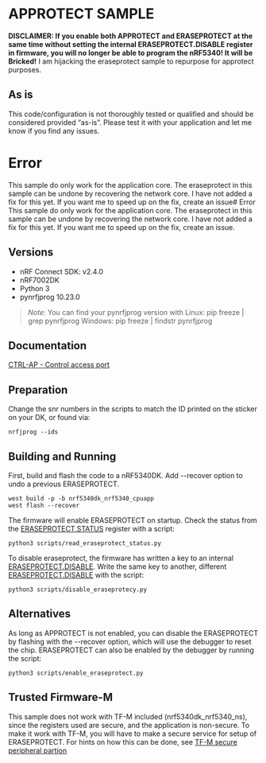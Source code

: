 # APPROTECT SAMPLE
**DISCLAIMER: If you enable both APPROTECT and ERASEPROTECT at the same time without setting the internal ERASEPROTECT.DISABLE register in firmware, you will no longer be able to program the nRF5340! It will be Bricked!**
I am hijacking the eraseprotect sample to repurpose for approtect purposes.

## As is
This code/configuration is not thoroughly tested or qualified and should be considered provided “as-is”. Please test it with your application and let me know if you find any issues.

# Error
This sample do only work for the application core.
The eraseprotect in this sample can be undone by recovering the network core.
I have not added a fix for this yet.
If you want me to speed up on the fix, create an issue# Error
This sample do only work for the application core.
The eraseprotect in this sample can be undone by recovering the network core.
I have not added a fix for this yet.
If you want me to speed up on the fix, create an issue.

## Versions
- nRF Connect SDK: v2.4.0
- nRF7002DK
- Python 3
- pynrfjprog 10.23.0

> _Note_: You can find your pynrfjprog version with
> Linux: pip freeze | grep pynrfjprog
> Windows: pip freeze | findstr pynrfjprog

## Documentation
[CTRL-AP - Control access port](https://infocenter.nordicsemi.com/topic/ps_nrf5340/ctrl-ap.html?cp=3_0_0_7_9)

## Preparation
Change the snr numbers in the scripts to match the ID printed on the sticker on your DK, or found via:
```
nrfjprog --ids
```

## Building and Running
First, build and flash the code to a nRF5340DK.
Add --recover option to undo a previous ERASEPROTECT. 
```
west build -p -b nrf5340dk_nrf5340_cpuapp
west flash --recover
```

The firmware will enable ERASEPROTECT on startup.
Check the status from the [ERASEPROTECT.STATUS](https://infocenter.nordicsemi.com/topic/ps_nrf5340/ctrl-ap.html?cp=3_0_0_7_9_5_0_5#register.ERASEPROTECT.STATUS) register with a script:
```
python3 scripts/read_eraseprotect_status.py
```

To disable eraseprotect, the firmware has written a key to an internal [ERASEPROTECT.DISABLE](https://infocenter.nordicsemi.com/topic/ps_nrf5340/ctrl-ap.html?cp=3_0_0_7_9_6_5#unique_1767310017). Write the same key to another, different [ERASEPROTECT.DISABLE](https://infocenter.nordicsemi.com/topic/ps_nrf5340/ctrl-ap.html?cp=3_0_0_7_9_6_7#unique_1545884140) with the script:
```
python3 scripts/disable_eraseprotecy.py
```

## Alternatives
As long as APPROTECT is not enabled, you can disable the ERASEPROTECT by flashing with the --recover option, which will use the debugger to reset the chip.
ERASEPROTECT can also be enabled by the debugger by running the script:
```
python3 scripts/enable_eraseprotect.py
```

## Trusted Firmware-M
This sample does not work with TF-M included (nrf5340dk_nrf5340_ns), since the registers used are secure, and the application is non-secure.
To make it work with TF-M, you will have to make a secure service for setup of ERASEPROTECT.
For hints on how this can be done, see [TF-M secure peripheral partion](https://developer.nordicsemi.com/nRF_Connect_SDK/doc/2.0.1/nrf/samples/tfm/tfm_secure_peripheral/README.html)
